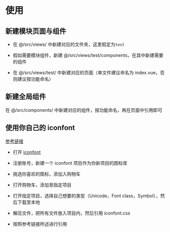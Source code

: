 # 使用

## 新建模块页面与组件

- 在 @/src/views/ 中新建对应的文件夹，这里假定为`test`

- 假如需要模块组件，新建 @/src/views/test/components，在其中新建需要的组件

- 在 @/src/views/test/ 中新建对应的页面（单文件建议命名为 index.vue，否则建议按功能命名）

## 新建全局组件

在 @/src/components/ 中新建对应的组件，按功能命名，再在页面中引用即可

## 使用你自己的 iconfont

[参考链接](https://www.iconfont.cn/help/detail?spm=a313x.7781069.1998910419.15&helptype=code)

- 打开 [iconfont](https://www.iconfont.cn/)

- 注册账号，新建一个 iconfont 项目作为你新项目的图标库

- 挑选你喜欢的图标，添加入购物车

- 打开购物车，添加至指定项目

- 打开指定项目，选择自己想要的类型（Unicode，Font class，Symbol），然后下载至本地

- 解压文件，把所有文件放入项目内，然后引用 iconfont.css

- 按照参考链接所述进行引用